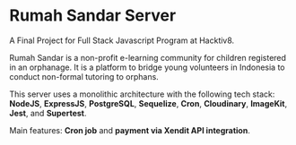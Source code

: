 # Rumah Sandar Server

A Final Project for Full Stack Javascript Program at Hacktiv8.

Rumah Sandar is a non-profit e-learning community for children registered in an orphanage. It is a platform to bridge young volunteers in Indonesia to conduct non-formal tutoring to orphans.

This server uses a monolithic architecture with the following tech stack: **NodeJS**, **ExpressJS**, **PostgreSQL**, **Sequelize**, **Cron**, **Cloudinary**, **ImageKit**, **Jest**, and **Supertest**.

Main features: **Cron job** and **payment via Xendit API integration**.
